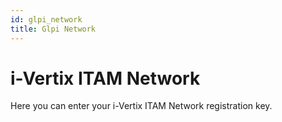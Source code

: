```yaml
---
id: glpi_network
title: Glpi Network
---
```


# i-Vertix ITAM Network

Here you can enter your i-Vertix ITAM Network registration key.
